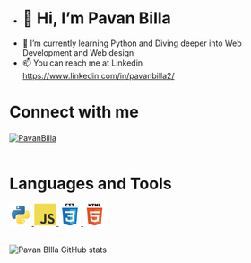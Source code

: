 - <h1>👋 Hi, I’m Pavan Billa</h1>
- 🌱 I’m currently learning Python and Diving deeper into Web Development and Web design
- 📫 You can reach me at Linkedin https://www.linkedin.com/in/pavanbilla2/ <br>

<!---
PavanBilla2/PavanBilla2 is a ✨ special ✨ repository because its `README.md` (this file) appears on your GitHub profile.
You can click the Preview link to take a look at your changes.
--->
<h1>Connect with me</h1>
<a href="https://www.linkedin.com/in/pavanbilla2/" target="blank"><img align="center" src="https://raw.githubusercontent.com/rahuldkjain/github-profile-readme-generator/master/src/images/icons/Social/linked-in-alt.svg" alt="PavanBilla" height="50" width="50"/></a><br>
<br>
<h1>Languages and Tools</h1>
<a href="https://www.python.org" target="_blank" rel="noreferrer"><img src="https://raw.githubusercontent.com/devicons/devicon/master/icons/python/python-original.svg" alt="python" width="40" height="40"/> </a> <a href="https://developer.mozilla.org/en-US/docs/Web/JavaScript" target="_blank" rel="noreferrer"> <img src="https://raw.githubusercontent.com/devicons/devicon/master/icons/javascript/javascript-original.svg" alt="javascript" width="40" height="40"/> </a> <a href="https://www.w3schools.com/css/" target="_blank" rel="noreferrer"> <img src="https://raw.githubusercontent.com/devicons/devicon/master/icons/css3/css3-original-wordmark.svg" alt="css3" width="40" height="40"/> </a> <a href="https://www.w3.org/html/" target="_blank" rel="noreferrer"> <img src="https://raw.githubusercontent.com/devicons/devicon/master/icons/html5/html5-original-wordmark.svg" alt="html5" width="40" height="40"/> </a><br>
<br>

![Pavan BIlla GitHub stats](https://github-readme-stats.vercel.app/api?username=PavanBilla2&show_icons=true&theme=transparent)
